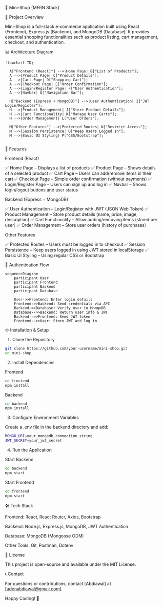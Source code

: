 🛒 Mini-Shop (MERN Stack)

📌 Project Overview

Mini-Shop is a full-stack e-commerce application built using React (Frontend), Express.js (Backend), and MongoDB (Database). It provides essential shopping functionalities such as product listing, cart management, checkout, and authentication.

📊 Architecture Diagram
```mermaid
flowchart TD;

  A["Frontend (React)"] -->|Home Page| B["List of Products"];
  A -->|Product Page| C["Product Details"];
  A -->|Cart Page| D["Shopping Cart"];
  A -->|Checkout Page| E["Order Confirmation"];
  A -->|Login/Register Page| F["User Authentication"];
  A -->|Navbar| G["Navigation Bar"];

  H["Backend (Express + MongoDB)"] -->|User Authentication| I["JWT Login/Register"];
  H -->|Product Management| J["Store Product Details"];
  H -->|Cart Functionality| K["Manage User Carts"];
  H -->|Order Management| L["User Orders"];

  M["Other Features"] -->|Protected Routes| N["Restrict Access"];
  M -->|Session Persistence| O["Keep Users Logged In"];
  M -->|Basic UI Styling| P["CSS/Bootstrap"];


```

🚀 Features

Frontend (React)

✅ Home Page – Displays a list of products
✅ Product Page – Shows details of a selected product
✅ Cart Page – Users can add/remove items in their cart
✅ Checkout Page – Simple order confirmation (without payments)
✅ Login/Register Page – Users can sign up and log in
✅ Navbar – Shows login/logout buttons and user status

Backend (Express + MongoDB)

✅ User Authentication – Login/Register with JWT (JSON Web Token)
✅ Product Management – Store product details (name, price, image, description)
✅ Cart Functionality – Allow adding/removing items (stored per user)
✅ Order Management – Store user orders (history of purchases)

Other Features

✅ Protected Routes – Users must be logged in to checkout
✅ Session Persistence – Keep users logged in using JWT stored in localStorage
✅ Basic UI Styling – Using regular CSS or Bootstrap

🔑 Authentication Flow
```mermaid
sequenceDiagram
    participant User
    participant Frontend
    participant Backend
    participant Database

    User->>Frontend: Enter login details
    Frontend->>Backend: Send credentials via API
    Backend->>Database: Verify user in MongoDB
    Database-->>Backend: Return user info & JWT
    Backend-->>Frontend: Send JWT token
    Frontend-->>User: Store JWT and log in
```
⚙️ Installation & Setup

1. Clone the Repository
```sh
git clone https://github.com/your-username/mini-shop.git
cd mini-shop
```
2. Install Dependencies

Frontend
```sh
cd frontend
npm install
```
Backend
```sh
cd backend
npm install
```
3. Configure Environment Variables

Create a .env file in the backend directory and add:
```sh
MONGO_URI=your_mongodb_connection_string
JWT_SECRET=your_jwt_secret
```
4. Run the Application

Start Backend
```sh
cd backend
npm start
```
Start Frontend
```sh
cd frontend
npm start
```
🛠️ Tech Stack

Frontend: React, React Router, Axios, Bootstrap

Backend: Node.js, Express.js, MongoDB, JWT Authentication

Database: MongoDB (Mongoose ODM)

Other Tools: Git, Postman, Dotenv

📜 License

This project is open-source and available under the MIT License.

📞 Contact

For questions or contributions, contact [Abdiawal] at [adenabdiawal@gmail.com].

Happy Coding! 🚀

